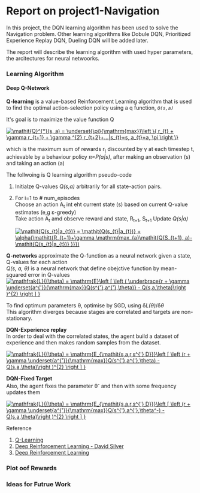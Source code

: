 # Report on project1-Navigation

In this project, the DQN learning algorithm has been used to solve the Navigation problem.
Other learning algorithms like Dobule DQN, Prioritized Experience Replay DQN, Dueling DQN will be added later.

The report will describe the learning algorithm with used hyper parameters, the arcitectures for neural netwoorks.


### Learning Algorithm
#### Deep Q-Network

**Q-learning** is a value-based Reinforcement Learning algorithm that is used to find the optimal action-selection policy using a q function, *`Q(s,a)`*

It's goal is to maximize the value function Q

<a href="https://www.codecogs.com/eqnedit.php?latex=\mathit{Q}^{*}(s,&space;a)&space;=&space;\underset{\pi}{\mathrm{max}}\left&space;\{&space;r_{t}&space;&plus;&space;\gamma&space;r_{t&plus;1}&space;&plus;&space;\gamma&space;^{2}&space;r_{t&plus;2}&plus;...|s_{t}=s,&space;a_{t}=a,&space;\pi&space;\right&space;\}" target="_blank"><img src="https://latex.codecogs.com/gif.latex?\mathit{Q}^{*}(s,&space;a)&space;=&space;\underset{\pi}{\mathrm{max}}\left&space;\{&space;r_{t}&space;&plus;&space;\gamma&space;r_{t&plus;1}&space;&plus;&space;\gamma&space;^{2}&space;r_{t&plus;2}&plus;...|s_{t}=s,&space;a_{t}=a,&space;\pi&space;\right&space;\}" title="\mathit{Q}^{*}(s, a) = \underset{\pi}{\mathrm{max}}\left \{ r_{t} + \gamma r_{t+1} + \gamma ^{2} r_{t+2}+...|s_{t}=s, a_{t}=a, \pi \right \}" /></a>

which is the maximum sum of rewards r<sub>t</sub> discounted by &gamma; at each timestep t, achievable by a behaviour policy *&pi;=P(a|s)*, after making an
observation (s) and taking an action (a)

The follwoing is Q learning algorithm pseudo-code
1. Initialze Q-values *Q(s,a)* arbitrarily for all state-action pairs.
2. For i=1 to # num_episodes <br/>
  Choose an action A<sub>t</sub> int eht current state (s) based on current Q-value estimates (e,g &epsilon;-greedy) </br>
  Take action A<sub>t</sub> amd observe reward and state, R<sub>t+1</sub>, S<sub>t+1</sub>
  Update *Q(s|a)* <br/>
  
    <a href="https://www.codecogs.com/eqnedit.php?latex=\mathit{Q(s_{t}|a_{t})}&space;=&space;\mathit{Q(s_{t}|a_{t})}&space;&plus;&space;\alpha(\mathitt{R_{t&plus;1}&plus;\gamma&space;\mathrm{max_{a}\mathit{Q(S_{t&plus;1},&space;a)-\mathit{Q(s_{t}|a_{t})}&space;}}})" target="_blank"><img src="https://latex.codecogs.com/gif.latex?\mathit{Q(s_{t}|a_{t})}&space;=&space;\mathit{Q(s_{t}|a_{t})}&space;&plus;&space;\alpha(\mathitt{R_{t&plus;1}&plus;\gamma&space;\mathrm{max_{a}\mathit{Q(S_{t&plus;1},&space;a)-\mathit{Q(s_{t}|a_{t})}&space;}}})" title="\mathit{Q(s_{t}|a_{t})} = \mathit{Q(s_{t}|a_{t})} + \alpha(\mathitt{R_{t+1}+\gamma \mathrm{max_{a}\mathit{Q(S_{t+1}, a)-\mathit{Q(s_{t}|a_{t})} }}})" /></a>

**Q-networks** approximate the Q-function as a neural network given a state, Q-values for each action<br/>
*Q(s, a, θ)* is a neural network that define obejctive function by mean-squared error in Q-values
  <a href="https://www.codecogs.com/eqnedit.php?latex=\mathfrak{L}{(\theta)&space;=&space;\mathrm{E}\left&space;[&space;\left&space;(&space;\underbrace{r&space;&plus;&space;\gamma&space;\underset{a^{'}}{\mathrm{max}}Q(s^{'},a^{'},\theta)}&space;-&space;Q(s,a,\theta)\right&space;)^{2}&space;\right&space;]&space;}" target="_blank"><img src="https://latex.codecogs.com/gif.latex?\mathfrak{L}{(\theta)&space;=&space;\mathrm{E}\left&space;[&space;\left&space;(&space;\underbrace{r&space;&plus;&space;\gamma&space;\underset{a^{'}}{\mathrm{max}}Q(s^{'},a^{'},\theta)}&space;-&space;Q(s,a,\theta)\right&space;)^{2}&space;\right&space;]&space;}" title="\mathfrak{L}{(\theta) = \mathrm{E}\left [ \left ( \underbrace{r + \gamma \underset{a^{'}}{\mathrm{max}}Q(s^{'},a^{'},\theta)} - Q(s,a,\theta)\right )^{2} \right ] }" /></a>
  <br/>

To find optimum parameters &theta;, optimise by SGD, using &delta;*L(&theta;)*/&delta;*&theta;* <br/>
This algorithm diverges because stages are correlated and targets are non-stationary. 

**DQN-Experience replay**<br/>
In order to deal with the correlated states, the agent build a dataset of experience and then makes random samples from
the dataset.<br/>

<a href="https://www.codecogs.com/eqnedit.php?latex=\mathfrak{L}{(\theta)&space;=&space;\mathrm{E_{\mathit{s,a,r,s^{'}&space;D}}}\left&space;[&space;\left&space;(r&space;&plus;&space;\gamma&space;\underset{a^{'}}{\mathrm{max}}Q(s^{'},a^{'},\theta)&space;-&space;Q(s,a,\theta)\right&space;)^{2}&space;\right&space;]&space;}" target="_blank"><img src="https://latex.codecogs.com/gif.latex?\mathfrak{L}{(\theta)&space;=&space;\mathrm{E_{\mathit{s,a,r,s^{'}&space;D}}}\left&space;[&space;\left&space;(r&space;&plus;&space;\gamma&space;\underset{a^{'}}{\mathrm{max}}Q(s^{'},a^{'},\theta)&space;-&space;Q(s,a,\theta)\right&space;)^{2}&space;\right&space;]&space;}" title="\mathfrak{L}{(\theta) = \mathrm{E_{\mathit{s,a,r,s^{'} D}}}\left [ \left (r + \gamma \underset{a^{'}}{\mathrm{max}}Q(s^{'},a^{'},\theta) - Q(s,a,\theta)\right )^{2} \right ] }" /></a>

**DQN-Fixed Target** <br/>
Also, the agent fixes the parameter &theta;<sup>-</sup> and then with some frequency updates them<br/>

<a href="https://www.codecogs.com/eqnedit.php?latex=\mathfrak{L}{(\theta)&space;=&space;\mathrm{E_{\mathit{s,a,r,s^{'}&space;D}}}\left&space;[&space;\left&space;(r&space;&plus;&space;\gamma&space;\underset{a^{'}}{\mathrm{max}}Q(s^{'},a^{'},\theta^-)&space;-&space;Q(s,a,\theta)\right&space;)^{2}&space;\right&space;]&space;}" target="_blank"><img src="https://latex.codecogs.com/gif.latex?\mathfrak{L}{(\theta)&space;=&space;\mathrm{E_{\mathit{s,a,r,s^{'}&space;D}}}\left&space;[&space;\left&space;(r&space;&plus;&space;\gamma&space;\underset{a^{'}}{\mathrm{max}}Q(s^{'},a^{'},\theta^-)&space;-&space;Q(s,a,\theta)\right&space;)^{2}&space;\right&space;]&space;}" title="\mathfrak{L}{(\theta) = \mathrm{E_{\mathit{s,a,r,s^{'} D}}}\left [ \left (r + \gamma \underset{a^{'}}{\mathrm{max}}Q(s^{'},a^{'},\theta^-) - Q(s,a,\theta)\right )^{2} \right ] }" /></a>

Reference
1. [Q-Learning](https://medium.freecodecamp.org/an-introduction-to-deep-q-learning-lets-play-doom-54d02d8017d8)
2. [Deep Reinforcement Learning - David Silver](http://www0.cs.ucl.ac.uk/staff/d.silver/web/Talks_files/deep_rl.pdf)
3. [Deep Reinforcement Learning](http://mi.eng.cam.ac.uk/~mg436/LectureSlides/MLSALT7/L6.pdf)

### Plot oof Rewards



### Ideas for Futrue Work
